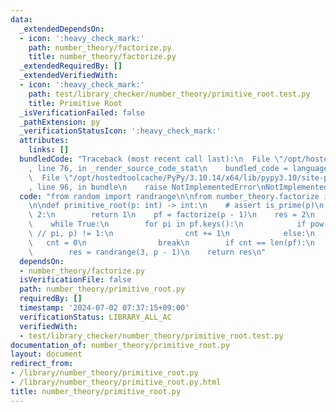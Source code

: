 ```yaml
---
data:
  _extendedDependsOn:
  - icon: ':heavy_check_mark:'
    path: number_theory/factorize.py
    title: number_theory/factorize.py
  _extendedRequiredBy: []
  _extendedVerifiedWith:
  - icon: ':heavy_check_mark:'
    path: test/library_checker/number_theory/primitive_root.test.py
    title: Primitive Root
  _isVerificationFailed: false
  _pathExtension: py
  _verificationStatusIcon: ':heavy_check_mark:'
  attributes:
    links: []
  bundledCode: "Traceback (most recent call last):\n  File \"/opt/hostedtoolcache/PyPy/3.10.14/x64/lib/pypy3.10/site-packages/onlinejudge_verify/documentation/build.py\"\
    , line 76, in _render_source_code_stat\n    bundled_code = language.bundle(\n\
    \  File \"/opt/hostedtoolcache/PyPy/3.10.14/x64/lib/pypy3.10/site-packages/onlinejudge_verify/languages/python.py\"\
    , line 96, in bundle\n    raise NotImplementedError\nNotImplementedError\n"
  code: "from random import randrange\n\nfrom number_theory.factorize import factorize\n\
    \n\ndef primitive_root(p: int) -> int:\n    # assert is_prime(p)\n    if p ==\
    \ 2:\n        return 1\n    pf = factorize(p - 1)\n    res = 2\n    cnt = 0\n\
    \    while True:\n        for pi in pf.keys():\n            if pow(res, (p - 1)\
    \ // pi, p) != 1:\n                cnt += 1\n            else:\n             \
    \   cnt = 0\n                break\n        if cnt == len(pf):\n            break\n\
    \        res = randrange(3, p - 1)\n    return res\n"
  dependsOn:
  - number_theory/factorize.py
  isVerificationFile: false
  path: number_theory/primitive_root.py
  requiredBy: []
  timestamp: '2024-07-02 07:37:15+09:00'
  verificationStatus: LIBRARY_ALL_AC
  verifiedWith:
  - test/library_checker/number_theory/primitive_root.test.py
documentation_of: number_theory/primitive_root.py
layout: document
redirect_from:
- /library/number_theory/primitive_root.py
- /library/number_theory/primitive_root.py.html
title: number_theory/primitive_root.py
---
```

